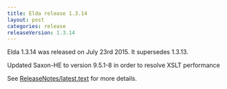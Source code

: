 ```yaml
---
title: Elda release 1.3.14
layout: post
categories: release
releaseVersion: 1.3.14
---
```


Elda 1.3.14 was released on July 23rd 2015. It supersedes 1.3.13.

Updated Saxon-HE to version 9.5.1-8 in order to resolve XSLT performance

See
[ReleaseNotes/latest.text](http://epimorphics.github.io/elda/ReleaseNotes/latest.text) for more details.


